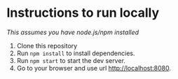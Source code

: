 # Instructions to run locally
_This assumes you have node.js/npm installed_

1. Clone this repository
2. Run `npm install` to install dependencies.
3. Run `npm start` to start the dev server.
4. Go to your browser and use url [http://localhost:8080](http://localhost:8080).
